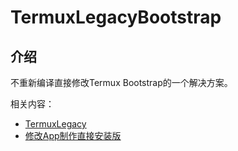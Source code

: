 # TermuxLegacyBootstrap

## 介绍

不重新编译直接修改Termux Bootstrap的一个解决方案。

相关内容：

+ [TermuxLegacy](https://github.com/Bzi-Han/TermuxLegacy)
+ [修改App制作直接安装版](https://bzi-han.github.io/2023/03/16/%E6%BC%94%E7%A4%BA-%E4%BD%BF%E7%94%A8Github-Pages%E9%85%8D%E7%BD%AEAndroid6-0-Termux%E6%97%A7%E4%BB%93%E5%BA%93-%E5%AE%98%E6%96%B9%E4%B8%8D%E5%86%8D%E7%BB%B4%E6%8A%A4/#%E4%BF%AE%E6%94%B9App%E5%88%B6%E4%BD%9C%E7%9B%B4%E6%8E%A5%E5%AE%89%E8%A3%85%E7%89%88)